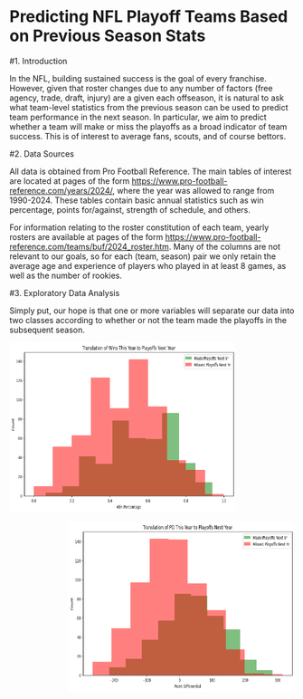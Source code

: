 # **Predicting NFL Playoff Teams Based on Previous Season Stats**

#1. Introduction

In the NFL, building sustained success is the goal of every franchise. However, given that roster changes due to any number of factors (free agency, trade, draft, injury) are a given each offseason, it is natural to ask what team-level statistics from the previous season can be used to predict team performance in the next season. In particular, we aim to predict whether a team will make or miss the playoffs as a broad indicator of team success. This is of interest to average fans, scouts, and of course bettors.

#2. Data Sources

All data is obtained from Pro Football Reference. The main tables of interest are located at pages of the form https://www.pro-football-reference.com/years/2024/, where the year was allowed to range from 1990-2024. These tables contain basic annual statistics such as win percentage, points for/against, strength of schedule, and others.

For information relating to the roster constitution of each team, yearly rosters are available at pages of the form https://www.pro-football-reference.com/teams/buf/2024_roster.htm. Many of the columns are not relevant to our goals, so for each (team, season) pair we only retain the average age and experience of players who played in at least 8 games, as well as the number of rookies.

#3. Exploratory Data Analysis

Simply put, our hope is that one or more variables will separate our data into two classes according to whether or not the team made the playoffs in the subsequent season.

<p align="left">
<img src="https://github.com/crdurham/nfl_playoff_predictor/blob/main/images/win_percent_to_playoffs.png" width="400" height="300">
</p>

<p align="right">
<img src="https://github.com/crdurham/nfl_playoff_predictor/blob/main/images/pd_to_playoffs.png" width="400" height="300">
</p>

